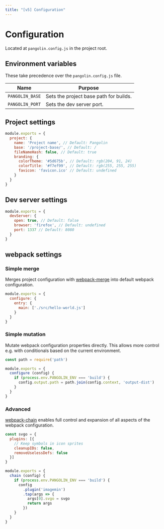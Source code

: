 ```yaml
---
title: "[v5] Configuration"
---
```


# Configuration

Located at `pangolin.config.js` in the project root.


## Environment variables

These take precedence over the `pangolin.config.js` file.

| Name            | Purpose |
|-----------------|---------|
| `PANGOLIN_BASE` | Sets the project base path for builds. |
| `PANGOLIN_PORT` | Sets the dev server port. |


## Project settings

```js
module.exports = {
  project: {
    name: 'Project name', // Default: Pangolin
    base: '/project-base/', // Default: /
    fileNameHash: false, // Default: true
    branding: {
      colorTheme: '#5d675b', // Default: rgb(204, 91, 24)
      colorTitle: '#f7ef99', // Default: rgb(255, 255, 255)
      favicon: 'favicon.ico' // Default: undefined
    }
  }
}
```

## Dev server settings

```js
module.exports = {
  devServer: {
    open: true, // Default: false
    browser: 'firefox', // Default: undefined
    port: 1337 // Default: 8080
  }
}
```

## webpack settings

### Simple merge

Merges project configuration with [webpack-merge](https://github.com/survivejs/webpack-merge) into default webpack configuration.

```js
module.exports = {
  configure: {
    entry: {
      main: ['./src/hello-world.js']
    }
  }
}
```

### Simple mutation

Mutate webpack configuration properties directly. This allows more control e.g. with conditionals based on the current environment.

```js
const path = require('path')

module.exports = {
  configure (config) {
    if (process.env.PANGOLIN_ENV === 'build') {
      config.output.path = path.join(config.context, 'output-dist')
    }
  }
}
```

### Advanced

[webpack-chain](https://github.com/mozilla-neutrino/webpack-chain) enables full control and expansion of all aspects of the webpack configuration.

```js
const svgo = {
  plugins: [{
    // Keep symbols in icon sprites
    cleanupIDs: false,
    removeUselessDefs: false
  }]
}

module.exports = {
  chain (config) {
    if (process.env.PANGOLIN_ENV === 'build') {
      config
        .plugin('imagemin')
        .tap(args => {
          args[0].svgo = svgo
          return args
        })
    }
  }
}
```

